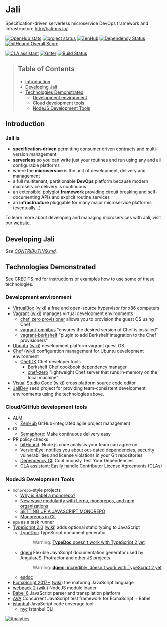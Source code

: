 # Jali
Specification-driven serverless microservice DevOps framework and infrastructure http://jali-ms.io/

<!-- badges -->
[//]: # ([![NPM version][npm-image]][npm-url])

<!--
Need table?
[![NPM version](https://img.shields.io/npm/v/nyc.svg)](https://www.npmjs.com/package/nyc)
-->

[![OpenHub stats](https://www.openhub.net/p/jali/widgets/project_thin_badge.gif)](https://www.openhub.net/p/jali)
[![project status](https://img.shields.io/badge/project_status-pre--alpha-AA0114.svg)](https://github.com/latticework/jali/milestones)
[![ZenHub](https://raw.githubusercontent.com/ZenHubIO/support/master/zenhub-badge.png)](https://github.com/latticework/jali/milestones#boards?repos=45436564&milestones=0.1.0#)
[![Dependency Status](https://dependencyci.com/github/latticework/jali/badge)](https://dependencyci.com/github/latticework/jali)
[![bitHound Overall Score](https://www.bithound.io/github/latticework/jali/badges/score.svg)](https://www.bithound.io/github/latticework/jali)

[![CLA assistant](https://cla-assistant.io/readme/badge/latticework/jali)](https://cla-assistant.io/latticework/jali)
[![Gitter](https://badges.gitter.im/latticework/jali.svg)](https://gitter.im/latticework/jali?utm_source=badge&utm_medium=badge&utm_campaign=pr-badge)
[![Build Status](https://semaphoreci.com/api/v1/latticework/jali/branches/master/shields_badge.svg)](https://semaphoreci.com/latticework/jali)


> ## Table of Contents
>
> - [Introduction](#introduction)
> - [Developing Jali](#developing-jali)
> - [Technologies Demonstrated](#technologies-demonstrated)
>   - [Development environment](#development-environment)
>   - [Cloud development tools](#cloud-development-tools)
>   - [NodeJS Development Tools](#nodejs-development-tools)

## Introduction

### **Jali** is
- **specification-driven** permitting consumer driven contracts and multi-version management
- **serverless** so you can write just your routines and run using any and all configurable platforms
- where the **microservice** is the unit of development, delivery and management
- a full multitenant, partitionable **DevOps** platform because modern microservice delivery is continuous
- an extensible, polyglot **framework** providing circuit breaking and self-documenting APIs and explicit routine services
- an **infrastructure** pluggable for many major microservice platforms (eventually...)

To learn more about developing and managing microservices with Jali, visit our [website].


## Developing Jali

_See [CONTRIBUTING.md]._

## Technologies Demonstrated

See [CREDITS.md] for instructions or examples how to use some of these technologies.

### Development environment
- [VirtualBox] ([wiki][VirtualBoxWiki]) a free and open-source hypervisor for x86 computers
- [Vagrant] ([wiki][VagrantWiki]) manages virtual development environments
  - [chef_zero provisioner][chef_zeroProvisioner] allows you to provision the guest OS using Chef
  - [vagrant-omnibus] "ensures the desired version of Chef is installed"
  - [vagrant-berkshelf] "plugin to add Berkshelf integration to the Chef provisioners"
- [Ubuntu] ([wiki][UbuntuWiki]) development platform vagrant guest OS
- [Chef] ([wiki][ChefWiki]) configuration management for Ubuntu development environment
  - [ChefDK] Chef developer tools
    - [Berkshelf] Chef cookbook dependency manager
    - [chef-zero] "lightweight Chef server that runs in-memory on the local machine"
- [Visual Studio Code][vscode] ([wiki][vscodeWiki]) cross platform source code editor
- [JaliDev] seed project for providing team-consistent development environments using the
  technologies above.

### Cloud/GitHub development tools
- ALM
  - [ZenHub] GitHub-integrated agile project management
- CI
  - [Semaphore]: Make continuous delivery easy
- PR policy checks
  - [bitHound]: Node.js code analysis your team can agree on
  - [VersionEye]: notifies you about out-dated dependencies, security vulnerabilities 
    and license violations in your Git repositories
  - [Dependency CI][dependencyci]: Continuously Test Your Dependencies
  - [CLA assistant][claassistant]: Easily handle Contributor License Agreements (CLAs)


### NodeJS Development Tools
- `monorepo`-style projects
  - [Why is Babel a monorepo?][monorepo-babel]
  - [New wave modularity with Lerna, monorepos, and npm organizations][monorepo-turf]
  - [SETTING UP A JAVASCRIPT MONOREPO][monorepo-cycle]
  - [Monorepos in Git][atlassian-monorepo]
- `npm` as a task runner
- [TypeScript 2.0][TypeScript] ([wiki][TypeScriptWiki]) adds optional static typing to JavaScript
  - [TypeDoc] TypeScript document generator
    > Warning: [**TypeDoc** doesn't work with TypeScript 2 yet][TypeDocNotCompatible]
  - [dgeni] Flexible JavaScript documentation generator used by AngularJS, Protractor and other JS projects
    > Warning: [**dgeni**, incredibly, doesn't work with TypeScript 2 yet][dgeniNotCompatible]
  - [esdoc]
- [EcmaScript 2017+][EcmaScript] ([wiki][EcmaScriptWiki]) the maturing JavaScript language
- [webpack 2][webpack] ([wiki][WebpackWiki]) NodeJS module loader
- [Babel 6][Babel] JavaScript parser and transpilation platform
- [AVA] Concurrent JavaScript test framework for EcmaScript + Babel
- [istanbul] JavaScript code coverage tool
  - [nyc] Istanbul CLI

[//]: - (From https://github.com/igrigorik/ga-beacon)
[![Analytics](https://ga-beacon.appspot.com/UA-81234965-2/welcome-page)](https://github.com/igrigorik/ga-beacon)

[atlassian-monorepo]: https://developer.atlassian.com/blog/2015/10/monorepos-in-git/
[AVA]: https://github.com/avajs/ava
[Babel]: https://babeljs.io/
[Berkshelf]:http://berkshelf.com/
[bitHound]: https://www.bithound.io/
[Chef]: https://www.chef.io/
[ChefDK]: https://downloads.chef.io/chef-dk/
[ChefWiki]: https://en.wikipedia.org/wiki/Chef_(software)
[chef-zero]: https://docs.chef.io/ctl_chef_client.html#run-in-local-mode
[chef_zeroProvisioner]: https://www.vagrantup.com/docs/provisioning/chef_zero.html
[claassistant]: https://cla-assistant.io/
[CONTRIBUTING.md]: ./CONTRIBUTING.md
[CREDITS.md]: ./CREDITS.md
[dependencyci]: https://dependencyci.com/
[dgeni]: https://github.com/angular/dgeni
[dgeniNotCompatible]: https://github.com/angular/dgeni-packages/issues/193
[EcmaScript]: https://github.com/tc39/proposals
[EcmaScriptWiki]: https://en.wikipedia.org/wiki/ECMAScript
[esdoc]: https://esdoc.org/
[istanbul]: https://github.com/gotwarlost/istanbul
[JaliDev]: https://github.com/latticework/jalidev
[monorepo-babel]: https://github.com/babel/babel/blob/master/doc/design/monorepo.md#why-is-babel-a-monorepo
[monorepo-cycle]: http://staltz.com/setting-up-a-javascript-monorepo.html
[monorepo-turf]: http://www.macwright.org/2016/07/08/lerna-npm-organizations-new-wave-modularity.html
[nyc]: https://github.com/istanbuljs/nyc
[Semaphore]: https://semaphoreci.com/
[TypeDoc]: http://typedoc.io/
[TypeDocNotCompatible]: https://github.com/TypeStrong/typedoc/issues/234
[TypeScript]: https://blogs.msdn.microsoft.com/typescript/2016/07/11/announcing-typescript-2-0-beta/
[TypeScriptWiki]: https://en.wikipedia.org/wiki/TypeScript
[Ubuntu]: http://www.ubuntu.com/
[UbuntuWiki]: https://en.wikipedia.org/wiki/Ubuntu
[Vagrant]: https://www.vagrantup.com/
[vagrant-berkshelf]:https://github.com/berkshelf/vagrant-berkshelf
[vagrant-omnibus]: https://github.com/chef/vagrant-omnibus
[VagrantWiki]: https://en.wikipedia.org/wiki/Vagrant_(software)
[VersionEye]: https://www.versioneye.com/
[VirtualBox]: https://www.virtualbox.org/
[VirtualBoxWiki]: https://en.wikipedia.org/wiki/VirtualBox
[vscode]: https://code.visualstudio.com/
[vscodeWiki]: https://en.wikipedia.org/wiki/Visual_Studio_Code
[webpack]: https://gist.github.com/sokra/27b24881210b56bbaff7
[website]: http://jali-ms.io/
[WebpackWiki]: https://en.wikipedia.org/wiki/Webpack
[ZenHub]: https://www.zenhub.com/
